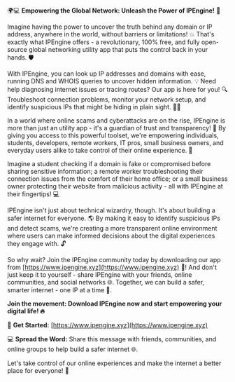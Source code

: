 🌍💻 **Empowering the Global Network: Unleash the Power of IPEngine!** 🚀

Imagine having the power to uncover the truth behind any domain or IP address, anywhere in the world, without barriers or limitations! 💥 That's exactly what IPEngine offers - a revolutionary, 100% free, and fully open-source global networking utility app that puts the control back in your hands. 🛡️

With IPEngine, you can look up IP addresses and domains with ease, running DNS and WHOIS queries to uncover hidden information. 💡 Need help diagnosing internet issues or tracing routes? Our app is here for you! 🔍 Troubleshoot connection problems, monitor your network setup, and identify suspicious IPs that might be hiding in plain sight. 🕵️‍♀️

In a world where online scams and cyberattacks are on the rise, IPEngine is more than just an utility app - it's a guardian of trust and transparency! 💪 By giving you access to this powerful toolset, we're empowering individuals, students, developers, remote workers, IT pros, small business owners, and everyday users alike to take control of their online experience. 🌟

Imagine a student checking if a domain is fake or compromised before sharing sensitive information; a remote worker troubleshooting their connection issues from the comfort of their home office; or a small business owner protecting their website from malicious activity - all with IPEngine at their fingertips! 💻

IPEngine isn't just about technical wizardry, though. It's about building a safer internet for everyone. 🌎 By making it easy to identify suspicious IPs and detect scams, we're creating a more transparent online environment where users can make informed decisions about the digital experiences they engage with. 🔓

So why wait? Join the IPEngine community today by downloading our app from [https://www.ipengine.xyz](https://www.ipengine.xyz) 📲! And don't just keep it to yourself - share IPEngine with your friends, online communities, and social networks 🌐. Together, we can build a safer, smarter internet - one IP at a time 💪.

**Join the movement: Download IPEngine now and start empowering your digital life! 🔥**

🔗 **Get Started:** [https://www.ipengine.xyz](https://www.ipengine.xyz)

💻 **Spread the Word:** Share this message with friends, communities, and online groups to help build a safer internet 🌐.

Let's take control of our online experiences and make the internet a better place for everyone! 🌟